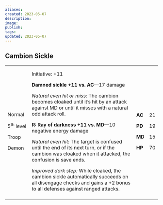 ```yaml
---
aliases: 
created: 2023-05-07
description: 
image: 
publish: 
tags: 
updated: 2023-05-07
---
```


## Cambion Sickle

<table>
<colgroup>
<col style="width: 16%" />
<col style="width: 72%" />
<col style="width: 5%" />
<col style="width: 5%" />
</colgroup>
<tbody>
<tr class="odd">
<td><p>Normal</p>
<p>5<sup>th</sup> level</p>
<p>Troop</p>
<p>Demon</p></td>
<td><p>Initiative: +11</p>
<p><strong>Damned sickle +11 vs. AC</strong>—17 damage</p>
<p><em>Natural even hit or miss:</em> The cambion becomes cloaked until
it’s hit by an attack against MD or until it misses with a natural odd
attack roll.</p>
<p><strong>R: Ray of darkness +11 vs. MD</strong>—10 negative energy
damage</p>
<p><em>Natural even hit:</em> The target is confused until the end of
its next turn, or if the cambion was cloaked when it attacked, the
confusion is save ends.</p>
<p><em>Improved dark step:</em> While cloaked, the cambion sickle
automatically succeeds on all disengage checks and gains a +2 bonus to
all defenses against ranged attacks.</p></td>
<td><p><strong>AC</strong></p>
<p><strong>PD</strong></p>
<p><strong>MD</strong></p>
<p><strong>HP</strong></p></td>
<td><p>21</p>
<p>19</p>
<p>15</p>
<p>70</p></td>
</tr>
<tr class="even">
<td></td>
<td></td>
<td></td>
<td></td>
</tr>
</tbody>
</table>

